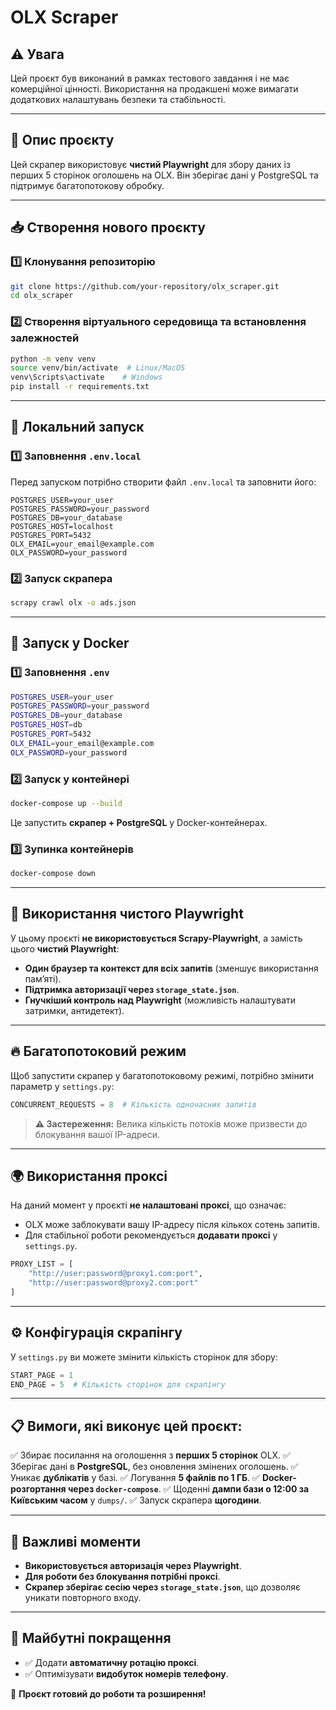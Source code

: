 # OLX Scraper

## ⚠️ Увага
Цей проєкт був виконаний в рамках тестового завдання і не має комерційної цінності. Використання на продакшені може вимагати додаткових налаштувань безпеки та стабільності.

---

## 📌 Опис проєкту
Цей скрапер використовує **чистий Playwright** для збору даних із перших 5 сторінок оголошень на OLX. Він зберігає дані у PostgreSQL та підтримує багатопотокову обробку.

---

## 📥 Створення нового проєкту
### 1️⃣ **Клонування репозиторію**
```bash
git clone https://github.com/your-repository/olx_scraper.git
cd olx_scraper
```

### 2️⃣ **Створення віртуального середовища та встановлення залежностей**
```bash
python -m venv venv
source venv/bin/activate  # Linux/MacOS
venv\Scripts\activate    # Windows
pip install -r requirements.txt
```

---

## 🚀 Локальний запуск

### 1️⃣ **Заповнення `.env.local`**
Перед запуском потрібно створити файл `.env.local` та заповнити його:
```
POSTGRES_USER=your_user
POSTGRES_PASSWORD=your_password
POSTGRES_DB=your_database
POSTGRES_HOST=localhost
POSTGRES_PORT=5432
OLX_EMAIL=your_email@example.com
OLX_PASSWORD=your_password
```

### 2️⃣ **Запуск скрапера**
```bash
scrapy crawl olx -o ads.json
```

---

## 🐳 Запуск у Docker

### 1️⃣ **Заповнення `.env`**
```bash
POSTGRES_USER=your_user
POSTGRES_PASSWORD=your_password
POSTGRES_DB=your_database
POSTGRES_HOST=db
POSTGRES_PORT=5432
OLX_EMAIL=your_email@example.com
OLX_PASSWORD=your_password
```

### 2️⃣ **Запуск у контейнері**
```bash
docker-compose up --build
```

Це запустить **скрапер + PostgreSQL** у Docker-контейнерах.

### 3️⃣ **Зупинка контейнерів**
```bash
docker-compose down
```

---

## 📌 Використання чистого Playwright
У цьому проєкті **не використовується Scrapy-Playwright**, а замість цього **чистий Playwright**:
- **Один браузер та контекст для всіх запитів** (зменшує використання пам’яті).
- **Підтримка авторизації через `storage_state.json`**.
- **Гнучкіший контроль над Playwright** (можливість налаштувати затримки, антидетект).

---

## 🔥 Багатопотоковий режим
Щоб запустити скрапер у багатопотоковому режимі, потрібно змінити параметр у `settings.py`:
```python
CONCURRENT_REQUESTS = 8  # Кількість одночасних запитів
```

> **⚠️ Застереження:** Велика кількість потоків може призвести до блокування вашої IP-адреси.

---

## 🌍 Використання проксі
На даний момент у проєкті **не налаштовані проксі**, що означає:
- OLX може заблокувати вашу IP-адресу після кількох сотень запитів.
- Для стабільної роботи рекомендується **додавати проксі** у `settings.py`.

```python
PROXY_LIST = [
    "http://user:password@proxy1.com:port",
    "http://user:password@proxy2.com:port"
]
```

---

## ⚙️ Конфігурація скрапінгу
У `settings.py` ви можете змінити кількість сторінок для збору:
```python
START_PAGE = 1
END_PAGE = 5  # Кількість сторінок для скрапінгу
```

---

## 📋 Вимоги, які виконує цей проєкт:
✅ Збирає посилання на оголошення з **перших 5 сторінок** OLX.
✅ Зберігає дані в **PostgreSQL**, без оновлення змінених оголошень.
✅ Уникає **дублікатів** у базі.
✅ Логування **5 файлів по 1 ГБ**.
✅ **Docker-розгортання через `docker-compose`**.
✅ Щоденні **дампи бази о 12:00 за Київським часом** у `dumps/`.
✅ Запуск скрапера **щогодини**.

---

## 📌 Важливі моменти
- **Використовується авторизація через Playwright**.
- **Для роботи без блокування потрібні проксі**.
- **Скрапер зберігає сесію через `storage_state.json`**, що дозволяє уникати повторного входу.

---

## 🔧 Майбутні покращення
- ✅ Додати **автоматичну ротацію проксі**.
- ✅ Оптимізувати **видобуток номерів телефону**.


🚀 **Проєкт готовий до роботи та розширення!**

